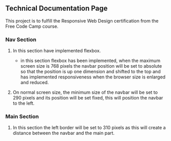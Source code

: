 ## Technical Documentation Page

This project is to fulfill the Responsive Web Design certification from the Free Code Camp course.

### Nav Section

1. In this section have implemented flexbox.

   - in this section flexbox has been implemented, when the maximum screen size is 768 pixels the navbar position will be set to absolute so that the position is up one dimension and shifted to the top and has implemented responsiveness when the browser size is enlarged and reduced.

2. On normal screen size, the minimum size of the navbar will be set to 290 pixels and its position will be set fixed, this will position the navbar to the left.

### Main Section

1. In this section the left border will be set to 310 pixels as this will create a distance between the navbar and the main part.
